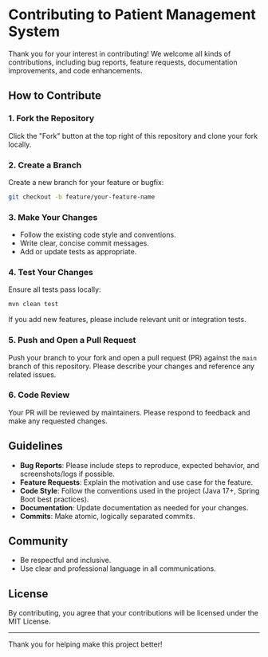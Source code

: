 # Contributing to Patient Management System

Thank you for your interest in contributing! We welcome all kinds of contributions, including bug reports, feature requests, documentation improvements, and code enhancements.

## How to Contribute

### 1. Fork the Repository
Click the "Fork" button at the top right of this repository and clone your fork locally.

### 2. Create a Branch
Create a new branch for your feature or bugfix:
```sh
git checkout -b feature/your-feature-name
```

### 3. Make Your Changes
- Follow the existing code style and conventions.
- Write clear, concise commit messages.
- Add or update tests as appropriate.

### 4. Test Your Changes
Ensure all tests pass locally:
```sh
mvn clean test
```
If you add new features, please include relevant unit or integration tests.

### 5. Push and Open a Pull Request
Push your branch to your fork and open a pull request (PR) against the `main` branch of this repository. Please describe your changes and reference any related issues.

### 6. Code Review
Your PR will be reviewed by maintainers. Please respond to feedback and make any requested changes.

## Guidelines

- **Bug Reports**: Please include steps to reproduce, expected behavior, and screenshots/logs if possible.
- **Feature Requests**: Explain the motivation and use case for the feature.
- **Code Style**: Follow the conventions used in the project (Java 17+, Spring Boot best practices).
- **Documentation**: Update documentation as needed for your changes.
- **Commits**: Make atomic, logically separated commits.

## Community

- Be respectful and inclusive.
- Use clear and professional language in all communications.

## License

By contributing, you agree that your contributions will be licensed under the MIT License.

---

Thank you for helping make this project better!

